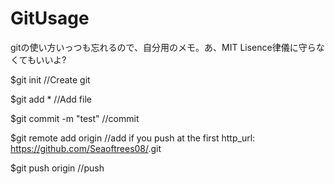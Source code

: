 # GitUsage
gitの使い方いっつも忘れるので、自分用のメモ。あ、MIT Lisence律儀に守らなくてもいいよ?

$git init                     //Create git

$git add *                    //Add file

$git commit -m "test"         //commit

$git remote add origin <url>  //add <url> if you push at the first
      http_url: https://github.com/Seaoftrees08/<name>.git

$git push origin <branch>     //push

